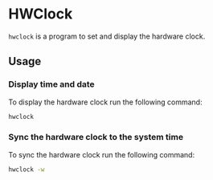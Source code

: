 # HWClock

`hwclock` is a program to set and display the hardware clock.

## Usage

### Display time and date

To display the hardware clock run the following command:

```sh
hwclock
```

### Sync the hardware clock to the system time

To sync the hardware clock run the following command:

```sh
hwclock -w
```

